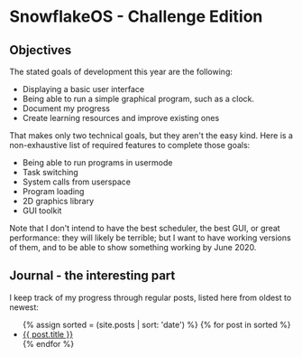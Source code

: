---
---

# SnowflakeOS - Challenge Edition

## Objectives

The stated goals of development this year are the following:

- Displaying a basic user interface
- Being able to run a simple graphical program, such as a clock.
- Document my progress
- Create learning resources and improve existing ones

That makes only two technical goals, but they aren't the easy kind. Here is a non-exhaustive list of required features to complete those goals:

- Being able to run programs in usermode
- Task switching
- System calls from userspace
- Program loading
- 2D graphics library
- GUI toolkit

Note that I don't intend to have the best scheduler, the best GUI, or great performance: they will likely be terrible; but I want to have working versions of them, and to be able to show something working by June 2020.

## Journal - the interesting part

I keep track of my progress through regular posts, listed here from oldest to newest:

<ul>
  {% assign sorted = (site.posts | sort: 'date') %}
  {% for post in sorted %}
    <li>
      <a href="{{ post.url }}">{{ post.title }}</a>
    </li>
  {% endfor %}
</ul>
